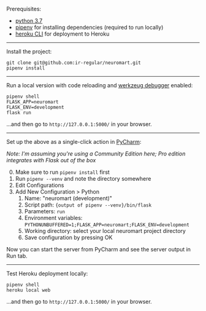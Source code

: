 Prerequisites:

- [python 3.7](https://www.python.org/downloads/)
- [pipenv](https://docs.pipenv.org/en/latest/) for installing dependencies (required to run locally)
- [heroku CLI](https://devcenter.heroku.com/articles/heroku-cli) for deployment to Heroku

---

Install the project:

```
git clone git@github.com:ir-regular/neuromart.git
pipenv install
```

---

Run a local version with code reloading and
[werkzeug debugger](https://werkzeug.palletsprojects.com/en/0.15.x/debug/#using-the-debugger)
enabled:

```
pipenv shell
FLASK_APP=neuromart
FLASK_ENV=development
flask run
```

...and then go to `http://127.0.0.1:5000/` in your browser.

---

Set up the above as a single-click action in [PyCharm](https://www.jetbrains.com/pycharm/):

_Note: I'm assuming you're using a Community Edition here; Pro edition integrates with Flask out of the box_

0. Make sure to run `pipenv install` first
1. Run `pipenv --venv` and note the directory somewhere
2. Edit Configurations
3. Add New Configuration > Python
    1. Name: "neuromart (development)"
    2. Script path: `{output of pipenv --venv}/bin/flask`
    3. Parameters: `run`
    4. Environment variables: `PYTHONUNBUFFERED=1;FLASK_APP=neuromart;FLASK_ENV=development`
    5. Working directory: select your local neuromart project directory
    6. Save configuration by pressing OK

Now you can start the server from PyCharm and see the server output in Run tab.

---

Test Heroku deployment locally:

```
pipenv shell
heroku local web
```

...and then go to `http://127.0.0.1:5000/` in your browser.
